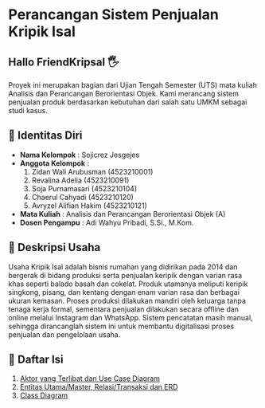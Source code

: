 # Perancangan Sistem Penjualan Kripik Isal 

## Hallo FriendKripsal 🖐
Proyek ini merupakan bagian dari Ujian Tengah Semester (UTS) mata kuliah Analisis dan Perancangan Berorientasi Objek. Kami merancang sistem penjualan produk berdasarkan kebutuhan dari salah satu UMKM sebagai studi kasus.

## 📃 Identitas Diri

- **Nama Kelompok**    : Sojicrez Jesgejes
- **Anggota Kelompok** :
  1. Zidan Wali Arubusman (4523210001)
  2. Revalina Adelia (4523210091)
  3. Soja Purnamasari (4523210104)
  4. Chaerul Cahyadi (4523210120)
  5. Avryzel Alifian Hakim (4523210121)
- **Mata Kuliah**      : Analisis dan Perancangan Berorientasi Objek (A)
- **Dosen Pengampu**   : Adi Wahyu Pribadi, S.Si., M.Kom.

## 📄 Deskripsi Usaha

Usaha Kripik Isal adalah bisnis rumahan yang didirikan pada 2014 dan bergerak di bidang produksi serta penjualan keripik dengan varian rasa khas seperti balado basah dan cokelat. Produk utamanya meliputi keripik singkong, pisang, dan kentang dengan enam varian rasa dan berbagai ukuran kemasan. Proses produksi dilakukan mandiri oleh keluarga tanpa tenaga kerja formal, sementara penjualan dilakukan secara offline dan online melalui Instagram dan WhatsApp. Sistem pencatatan masih manual, sehingga dirancanglah sistem ini untuk membantu digitalisasi proses penjualan dan pengelolaan usaha.

## 📄 Daftar Isi

1. [Aktor yang Terlibat dan Use Case Diagram](https://github.com/xnoname2003/sojicrez-jesgejes/blob/revalina/Use%20Case.md)
2. [Entitas Utama/Master, Relasi/Transaksi dan ERD](https://github.com/xnoname2003/sojicrez-jesgejes/blob/chaerul/ERD.md)
3. [Class Diagram](https://github.com/xnoname2003/sojicrez-jesgejes/blob/Zidan-Wali-.A/ClassDiagramAPBO.drawio%20(7).png)
